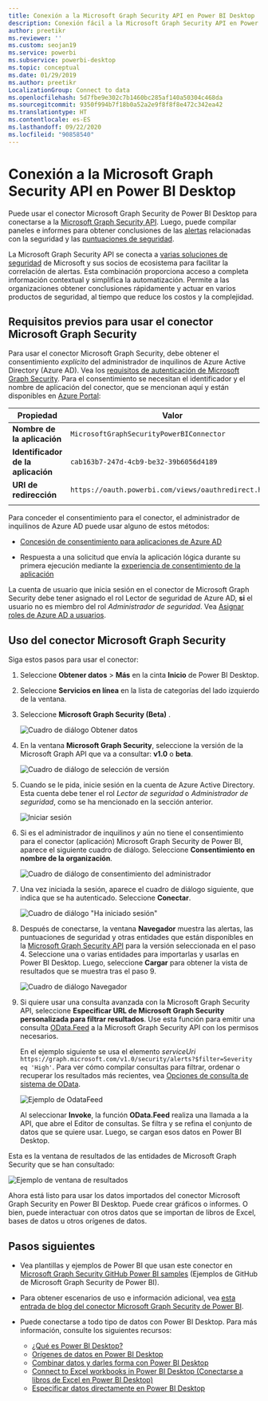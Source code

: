 ```yaml
---
title: Conexión a la Microsoft Graph Security API en Power BI Desktop
description: Conexión fácil a la Microsoft Graph Security API en Power BI Desktop
author: preetikr
ms.reviewer: ''
ms.custom: seojan19
ms.service: powerbi
ms.subservice: powerbi-desktop
ms.topic: conceptual
ms.date: 01/29/2019
ms.author: preetikr
LocalizationGroup: Connect to data
ms.openlocfilehash: 5d7fbe9e302c7b1460bc285af140a50304c468da
ms.sourcegitcommit: 9350f994b7f18b0a52a2e9f8f8f8e472c342ea42
ms.translationtype: HT
ms.contentlocale: es-ES
ms.lasthandoff: 09/22/2020
ms.locfileid: "90858540"
---
```

# <a name="connect-to-the-microsoft-graph-security-api-in-power-bi-desktop"></a>Conexión a la Microsoft Graph Security API en Power BI Desktop

Puede usar el conector Microsoft Graph Security de Power BI Desktop para conectarse a la [Microsoft Graph Security API](/graph/security-concept-overview). Luego, puede compilar paneles e informes para obtener conclusiones de las [alertas](/graph/api/resources/alert?view=graph-rest-1.0) relacionadas con la seguridad y las [puntuaciones de seguridad](/graph/api/resources/securescores?view=graph-rest-beta).

La Microsoft Graph Security API se conecta a [varias soluciones de seguridad](/graph/api/resources/security-api-overview#alerts) de Microsoft y sus socios de ecosistema para facilitar la correlación de alertas. Esta combinación proporciona acceso a completa información contextual y simplifica la automatización. Permite a las organizaciones obtener conclusiones rápidamente y actuar en varios productos de seguridad, al tiempo que reduce los costos y la complejidad.

## <a name="prerequisites-to-use-the-microsoft-graph-security-connector"></a>Requisitos previos para usar el conector Microsoft Graph Security

Para usar el conector Microsoft Graph Security, debe obtener el consentimiento *explícito* del administrador de inquilinos de Azure Active Directory (Azure AD). Vea los [requisitos de autenticación de Microsoft Graph Security](/graph/security-authorization).
Para el consentimiento se necesitan el identificador y el nombre de aplicación del conector, que se mencionan aquí y están disponibles en [Azure Portal](https://portal.azure.com):

| Propiedad | Valor |
|----------|-------|
| **Nombre de la aplicación** | `MicrosoftGraphSecurityPowerBIConnector` |
| **Identificador de la aplicación** | `cab163b7-247d-4cb9-be32-39b6056d4189` |
| **URI de redirección** | `https://oauth.powerbi.com/views/oauthredirect.html` |
|||

Para conceder el consentimiento para el conector, el administrador de inquilinos de Azure AD puede usar alguno de estos métodos:

* [Concesión de consentimiento para aplicaciones de Azure AD](/azure/active-directory/develop/v2-permissions-and-consent)

* Respuesta a una solicitud que envía la aplicación lógica durante su primera ejecución mediante la [experiencia de consentimiento de la aplicación](/azure/active-directory/develop/application-consent-experience)
   
La cuenta de usuario que inicia sesión en el conector de Microsoft Graph Security debe tener asignado el rol Lector de seguridad de Azure AD, **si** el usuario no es miembro del rol *Administrador de seguridad*. Vea [Asignar roles de Azure AD a usuarios](/graph/security-authorization#assign-azure-ad-roles-to-users).

## <a name="using-the-microsoft-graph-security-connector"></a>Uso del conector Microsoft Graph Security

Siga estos pasos para usar el conector:

1. Seleccione **Obtener datos** > **Más** en la cinta **Inicio** de Power BI Desktop.
2. Seleccione **Servicios en línea** en la lista de categorías del lado izquierdo de la ventana.
3. Seleccione **Microsoft Graph Security (Beta)** .

    ![Cuadro de diálogo Obtener datos](media/desktop-connect-graph-security/GetData.PNG)
    
4. En la ventana **Microsoft Graph Security**, seleccione la versión de la Microsoft Graph API que va a consultar: **v1.0** o **beta**.

    ![Cuadro de diálogo de selección de versión](media/desktop-connect-graph-security/selectVersion.PNG)
    
5. Cuando se le pida, inicie sesión en la cuenta de Azure Active Directory. Esta cuenta debe tener el rol *Lector de seguridad* o *Administrador de seguridad*, como se ha mencionado en la sección anterior.

    ![Iniciar sesión](media/desktop-connect-graph-security/SignIn.PNG) 
    
6. Si es el administrador de inquilinos *y* aún no tiene el consentimiento para el conector (aplicación) Microsoft Graph Security de Power BI, aparece el siguiente cuadro de diálogo. Seleccione **Consentimiento en nombre de la organización**.

    ![Cuadro de diálogo de consentimiento del administrador](media/desktop-connect-graph-security/AdminConsent.PNG)
    
7. Una vez iniciada la sesión, aparece el cuadro de diálogo siguiente, que indica que se ha autenticado. Seleccione **Conectar**.

    ![Cuadro de diálogo "Ha iniciado sesión"](media/desktop-connect-graph-security/SignedIn.PNG)
    
8. Después de conectarse, la ventana **Navegador** muestra las alertas, las puntuaciones de seguridad y otras entidades que están disponibles en la [Microsoft Graph Security API](/graph/security-concept-overview) para la versión seleccionada en el paso 4. Seleccione una o varias entidades para importarlas y usarlas en Power BI Desktop. Luego, seleccione **Cargar** para obtener la vista de resultados que se muestra tras el paso 9.

    ![Cuadro de diálogo Navegador](media/desktop-connect-graph-security/NavTable.PNG)
    
9. Si quiere usar una consulta avanzada con la Microsoft Graph Security API, seleccione **Especificar URL de Microsoft Graph Security personalizada para filtrar resultados**. Use esta función para emitir una consulta [OData.Feed](./desktop-connect-odata.md) a la Microsoft Graph Security API con los permisos necesarios.

   En el ejemplo siguiente se usa el elemento *serviceUri* `https://graph.microsoft.com/v1.0/security/alerts?$filter=Severity eq 'High'`. Para ver cómo compilar consultas para filtrar, ordenar o recuperar los resultados más recientes, vea [Opciones de consulta de sistema de OData](/graph/query-parameters).

   ![Ejemplo de OdataFeed](media/desktop-connect-graph-security/ODataFeed.PNG)
    
   Al seleccionar **Invoke**, la función **OData.Feed** realiza una llamada a la API, que abre el Editor de consultas. Se filtra y se refina el conjunto de datos que se quiere usar. Luego, se cargan esos datos en Power BI Desktop.

Esta es la ventana de resultados de las entidades de Microsoft Graph Security que se han consultado:

   ![Ejemplo de ventana de resultados](media/desktop-connect-graph-security/Result.PNG)
    

Ahora está listo para usar los datos importados del conector Microsoft Graph Security en Power BI Desktop. Puede crear gráficos o informes. O bien, puede interactuar con otros datos que se importan de libros de Excel, bases de datos u otros orígenes de datos.

## <a name="next-steps"></a>Pasos siguientes
* Vea plantillas y ejemplos de Power BI que usan este conector en [Microsoft Graph Security GitHub Power BI samples](https://aka.ms/graphsecuritypowerbiconnectorsamples) (Ejemplos de GitHub de Microsoft Graph Security de Power BI).

* Para obtener escenarios de uso e información adicional, vea [esta entrada de blog del conector Microsoft Graph Security de Power BI](https://aka.ms/graphsecuritypowerbiconnectorblogpost).

* Puede conectarse a todo tipo de datos con Power BI Desktop. Para más información, consulte los siguientes recursos:

    * [¿Qué es Power BI Desktop?](../fundamentals/desktop-what-is-desktop.md)
    * [Orígenes de datos en Power BI Desktop](desktop-data-sources.md)
    * [Combinar datos y darles forma con Power BI Desktop](desktop-shape-and-combine-data.md)
    * [Connect to Excel workbooks in Power BI Desktop (Conectarse a libros de Excel en Power BI Desktop)](desktop-connect-excel.md)
    * [Especificar datos directamente en Power BI Desktop](desktop-enter-data-directly-into-desktop.md)